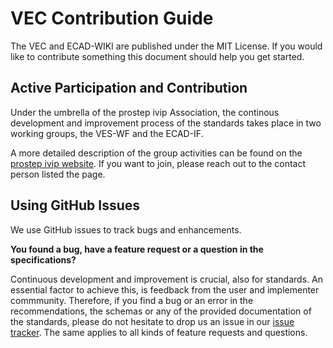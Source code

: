 # VEC Contribution Guide

The VEC and ECAD-WIKI are published under the MIT License. If you would like to contribute something this document should help you get started.

## Active Participation and Contribution

Under the umbrella of the prostep ivip Association, the continous development and improvement process of the standards takes place in two working groups, the VES-WF and the ECAD-IF. 

A more detailed description of the group activities can be found on the [prostep ivip website](https://www.prostep.org/en/projects/ves/ecad-project-groups). If you want to join, please reach out to the contact person listed the page.

## Using GitHub Issues

We use GitHub issues to track bugs and enhancements. 

**You found a bug, have a feature request or a question in the specifications?** 

Continuous development and improvement is crucial, also for standards. An essential factor to achieve this, is feedback from the user and implementer commmunity. Therefore, if you find a bug or an error in the recommendations, the schemas or 
any of the provided documentation of the standards, please do not hesitate to drop us an issue in our [issue tracker](https://github.com/prostep-ivip-e-V/vec/issues). The same applies to all kinds of feature requests and questions.
